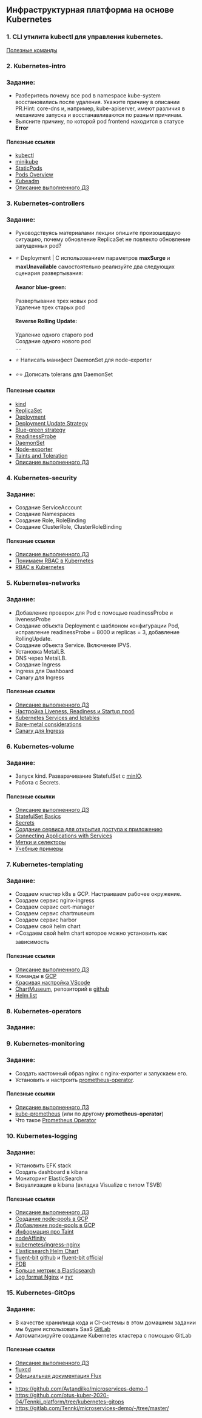 ## Инфраструктурная платформа на основе Kubernetes
### 1. CLI утилита kubectl для управления kubernetes.
[Полезные команды](cli/README.md)

### 2. Kubernetes-intro
### Задание: 
- Разберитесь почему все pod в namespace kube-system восстановились после удаления. Укажите причину в описании PR.Hint: core-dns и, например, kube-apiserver, имеют различия в механизме запуска и восстанавливаются по разным причинам. 
-   Выясните причину, по которой pod frontend находится в статусе **Error**

#### Полезные ссылки

- [kubectl](https://kubernetes.io/ru/docs/tasks/tools/install-kubectl/) 
- [minikube](https://kubernetes.io/ru/docs/tasks/tools/install-minikube/)
- [StaticPods](https://kubernetes.io/docs/tasks/configure-pod-container/static-pod/)
- [Pods Overview](https://kubernetes.io/docs/concepts/workloads/pods/pod-overview/)
- [Kubeadm](https://kubernetes.io/docs/setup/production-environment/tools/kubeadm/create-cluster-kubeadm/)
- [Описание выполненного ДЗ](kubernetes-intro/README.md)

### 3. Kubernetes-controllers
### Задание:
- Руководствуясь материалами лекции опишите произошедшую ситуацию, почему обновление ReplicaSet не повлекло обновление запущенных pod?
- ⭐ Deployment | С использованием параметров **maxSurge** и **maxUnavailable** самостоятельно реализуйте два следующих сценария развертывания:
   #### Аналог blue-green:
   Развертывание трех новых pod \
   Удаление трех старых pod

   #### Reverse Rolling Update:
   Удаление одного старого pod \
   Создание одного нового pod \
   ....

- ⭐ Написать манифест DaemonSet для node-exporter
- ⭐⭐ Дописать tolerans для DaemonSet

#### Полезные ссылки 
- [kind](https://kind.sigs.k8s.io/)
- [ReplicaSet](https://kubernetes.io/docs/concepts/workloads/controllers/replicaset/)
- [Deployment](https://kubernetes.io/docs/concepts/workloads/controllers/deployment/)
- [Deployment Update Strategy](https://kubernetes.io/docs/concepts/workloads/controllers/deployment/#strategy)
- [Blue-green strategy](https://www.redhat.com/en/topics/devops/what-is-blue-green-deployment)
- [ReadinessProbe](https://kubernetes.io/docs/tasks/configure-pod-container/configure-liveness-readiness-startup-probes/#define-readiness-probes)
- [DaemonSet](https://kubernetes.io/docs/concepts/workloads/controllers/daemonset/)
- [Node-exporter](https://github.com/prometheus/node_exporter)
- [Taints and Toleration](https://kubernetes.io/docs/concepts/scheduling-eviction/taint-and-toleration/#concepts)
- [Описание выполненного ДЗ](kubernetes-controllers/README.md)

### 4. Kubernetes-security
### Задание:
- Создание ServiceAccount
- Создание Namespaces
- Создание Role, RoleBinding
- Создание ClusterRole, ClusterRoleBinding
#### Полезные ссылки 
- [Описание выполненного ДЗ](kubernetes-security/README.md)
- [Понимаем RBAC в Kubernetes](https://habr.com/ru/company/flant/blog/422801/)
- [RBAC в Kubernetes](https://rtfm.co.ua/kubernetes-znakomstvo-chast-5-rbac-avtorizaciya-i-primery-role-i-rolebinding/#Kubernetes_RBAC_%E2%80%94_%D0%BF%D1%80%D0%B8%D0%BC%D0%B5%D1%80)

### 5. Kubernetes-networks
### Задание: 
- Добавление проверок для Pod с помощью readinessProbe и livenessProbe
- Создание объекта Deployment с шаблоном конфигурации Pod, исправление readinessProbe = 8000 и replicas = 3, добавление RollingUpdate.
- Создание объекта Service. Включение IPVS. 
- Установка MetalLB. 
- DNS через MetalLB. 
- Создание Ingress
- Ingress для Dashboard
- Canary для Ingress

#### Полезные ссылки 
- [Описание выполненного ДЗ](kubernetes-networks/README.md)
- [Настройка Liveness, Readiness и Startup проб](https://kubernetes.io/ru/docs/tasks/configure-pod-container/configure-liveness-readiness-startup-probes/)
- [Kubernetes Services and Iptables](https://msazure.club/kubernetes-services-and-iptables/)
- [Bare-metal considerations](https://kubernetes.github.io/ingress-nginx/deploy/baremetal/)
- [Canary для Ingress](https://github.com/kubernetes/ingress-nginx/blob/master/docs/user-guide/nginx-configuration/annotations.md#canary)

### 6. Kubernetes-volume
### Задание: 
- Запуск kind. Разварачивание StatefulSet c [minIO](https://min.io/).
- Работа с Secrets. 

#### Полезные ссылки
- [Описание выполненного ДЗ](kubernetes-volumes/README.md)
- [StatefulSet Basics](https://kubernetes.io/docs/tutorials/stateful-application/basic-stateful-set/)
- [Secrets](https://kubernetes.io/docs/concepts/configuration/secret/)
- [Создание сервиса для открытия доступа к приложению](https://kubernetes.io/ru/docs/tutorials/kubernetes-basics/expose/expose-intro/)
- [Connecting Applications with Services](https://kubernetes.io/docs/concepts/services-networking/connect-applications-service/)
- [Метки и селекторы](https://kubernetes.io/ru/docs/concepts/overview/working-with-objects/labels/)
- [Учебные примеры](https://github.com/shamshev/otus/tree/master/k8s-2020-07/volumes)

### 7. Kubernetes-templating
### Задание: 
- Создаем кластер k8s в GCP. Настраиваем рабочее окружение. 
- Создаем сервис nginx-ingress
- Создаем сервис cert-manager
- Создаем сервис chartmuseum
- Создаем сервис harbor
- Создаем свой helm chart
- ⭐Создаем свой helm chart которое можно установить как зависимость

#### Полезные ссылки
- [Описание выполненного ДЗ](kubernetes-templating/README.md)
- Команды в [GCP](https://cloud.google.com/sdk/gcloud/reference/container/clusters/create)
- [Красивая настройка VScode](https://raw.githubusercontent.com/Jasstkn/.dotfiles/master/.zshrc)
- [ChartMuseum](https://github.com/helm/chartmuseum), репозиторий в [github](https://github.com/helm/charts/tree/master/stable/chartmuseum)
- [Helm list](https://helm.sh/docs/helm/helm_list/)

### 8. Kubernetes-operators
### Задание:


### 9. Kubernetes-monitoring
### Задание:
- Cоздать кастомный образ nginx с nginx-exporter и запускаем его.
- Установить и настроить [prometheus-operator](https://github.com/prometheus-operator/prometheus-operator#:~:text=Overview,monitoring%20stack%20for%20Kubernetes%20clusters.).

#### Полезные ссылки
- [Описание выполненного ДЗ](kubernetes-monitoring/README.md)
- [kube-prometheus](https://hub.helm.sh/charts/choerodon/kube-prometheus) (или по другому **prometheus-operator**)
- Что такое [Prometheus Operator](https://github.com/prometheus-operator/prometheus-operator/blob/master/Documentation/user-guides/getting-started.md)

### 10. Kubernetes-logging
### Задание:
- Установить EFK stack
- Создать dashboard в kibana
- Мониторинг ElasticSearch
- Визуализация в kibana (вкладка Visualize с типом TSVB)  

#### Полезные ссылки
- [Описание выполненного ДЗ](kubernetes-logging/README.md)
- [Создание node-pools в GCP](https://cloud.google.com/sdk/gcloud/reference/container/node-pools/create)
- [Добавление node-pools в GCP](https://cloud.google.com/kubernetes-engine/docs/how-to/node-pools#gcloud_2)
- [Информация про Taint](https://kubernetes.io/docs/reference/generated/kubectl/kubectl-commands#taint)
- [nodeAffinity](https://kubernetes.io/docs/concepts/scheduling-eviction/assign-pod-node/)
- [kubernetes/ingress-nginx](https://github.com/kubernetes/ingress-nginx/tree/master/charts/ingress-nginx)
- [Elasticsearch Helm Chart](https://github.com/elastic/helm-charts/tree/master/elasticsearch)
- [fluent-bit github](https://github.com/helm/charts/blob/master/stable/fluent-bit/values.yaml) и [fluent-bit official](https://fluentbit.io/documentation/0.13/output/elasticsearch.html)
- [PDB](https://kubernetes.io/docs/tasks/run-application/configure-pdb/)
- [Больше метрик в Elasticsearch](https://habr.com/ru/company/yamoney/blog/358550/)
- [Log format Nginx](https://kubernetes.github.io/ingress-nginx/user-guide/nginx-configuration/log-format/) и [тут](https://kubernetes.github.io/ingress-nginx/user-guide/nginx-configuration/configmap/#log-format-escape-json)

### 15. Kubernetes-GitOps
### Задание:
- В качестве хранилища кода и CI-системы в этом домашнем задании мы будем использовать SaaS [GitLab](https://gitlab.com/LinarNadyrov/microservices-demo)
- Автоматизируйте создание Kubernetes кластера с помощью GitLab 

#### Полезные ссылки
- [Описание выполненного ДЗ](kubernetes-gitops/README.md)
- [fluxcd](https://github.com/fluxcd/helm-operator-get-started)
- [Официальная документация Flux](https://docs.fluxcd.io/en/1.21.0/)
- 
- https://github.com/Avtandilko/microservices-demo-1
- https://github.com/otus-kuber-2020-04/Tennki_platform/tree/kubernetes-gitops
- https://gitlab.com/Tennki/microservices-demo/-/tree/master/

